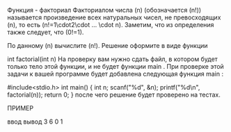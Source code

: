 Функция - факториал
Факториалом числа \(n\) (обозначается \(n!\)) называется произведение всех натуральных чисел, не превосходящих \(n\), то есть \(n!=1\cdot2\cdot … \cdot n\). Заметим, что из определения также следует, что \(0!=1\).

По данному \(n\) вычислите \(n!\). Решение оформите в виде функции

int factorial(int n)
На проверку вам нужно сдать файл, в котором будет только тело этой функции, и не будет функции 
main
. При проверке этой задачи к вашей программе будет добавлена следующая функция 
main
:

#include<stdio.h>
int main()
{
    int n;
    scanf("%d", &n);
    printf("%d\n", factorial(n));
    return 0;
}
после чего решение будет проверено на тестах.

ПРИМЕР

ввод	вывод
3
6
0
1
